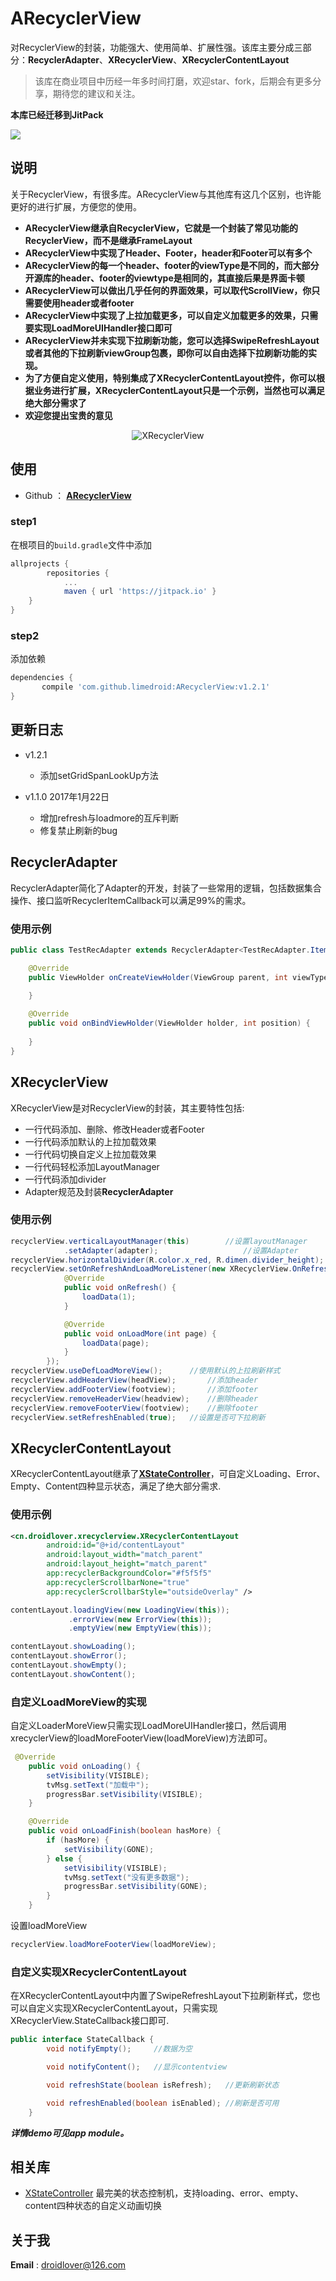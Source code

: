 # ARecyclerView

对RecyclerView的封装，功能强大、使用简单、扩展性强。该库主要分成三部分：**RecyclerAdapter**、**XRecyclerView**、**XRecyclerContentLayout**


>该库在商业项目中历经一年多时间打磨，欢迎star、fork，后期会有更多分享，期待您的建议和关注。

**本库已经迁移到JitPack**

[![](https://jitpack.io/v/limedroid/ARecyclerView.svg)](https://jitpack.io/#limedroid/ARecyclerView)


## 说明

关于RecyclerView，有很多库。ARecyclerView与其他库有这几个区别，也许能更好的进行扩展，方便您的使用。

* **ARecyclerView继承自RecyclerView，它就是一个封装了常见功能的RecyclerView，而不是继承FrameLayout**
* **ARecyclerView中实现了Header、Footer，header和Footer可以有多个**
* **ARecyclerView的每一个header、footer的viewType是不同的，而大部分开源库的header、footer的viewtype是相同的，其直接后果是界面卡顿**
* **ARecyclerView可以做出几乎任何的界面效果，可以取代ScrollView，你只需要使用header或者footer**
* **ARecyclerView中实现了上拉加载更多，可以自定义加载更多的效果，只需要实现LoadMoreUIHandler接口即可**
* **ARecyclerView并未实现下拉刷新功能，您可以选择SwipeRefreshLayout或者其他的下拉刷新viewGroup包裹，即你可以自由选择下拉刷新功能的实现。**
* **为了方便自定义使用，特别集成了XRecyclerContentLayout控件，你可以根据业务进行扩展，XRecyclerContentLayout只是一个示例，当然也可以满足绝大部分需求了**
* **欢迎您提出宝贵的意见**


<p align="center">
  <img src="art/xrecyclerview.gif" alt="XRecyclerView" />
</p>


## 使用

* Github ： [**ARecyclerView**](https://github.com/limedroid/ARecyclerView)

### step1 

在根项目的`build.gradle`文件中添加

```groovy
allprojects {
		repositories {
			...
			maven { url 'https://jitpack.io' }
	}
}
```

### step2

添加依赖

```groovy
dependencies {
	   compile 'com.github.limedroid:ARecyclerView:v1.2.1'
}
```


## 更新日志

* v1.2.1
	* 添加setGridSpanLookUp方法

* v1.1.0  2017年1月22日
	* 增加refresh与loadmore的互斥判断
	* 修复禁止刷新的bug


## RecyclerAdapter

RecyclerAdapter简化了Adapter的开发，封装了一些常用的逻辑，包括数据集合操作、接口监听RecyclerItemCallback可以满足99%的需求。

### 使用示例

```java
public class TestRecAdapter extends RecyclerAdapter<TestRecAdapter.Item, TestRecAdapter.ViewHolder> {

	@Override
    public ViewHolder onCreateViewHolder(ViewGroup parent, int viewType) {
      
    }

	@Override
    public void onBindViewHolder(ViewHolder holder, int position) {
        
    }
}
```


## XRecyclerView

XRecyclerView是对RecyclerView的封装，其主要特性包括:

* 一行代码添加、删除、修改Header或者Footer
* 一行代码添加默认的上拉加载效果
* 一行代码切换自定义上拉加载效果
* 一行代码轻松添加LayoutManager
* 一行代码添加divider
* Adapter规范及封装**RecyclerAdapter**

### 使用示例

```java
recyclerView.verticalLayoutManager(this)        //设置layoutManager
            .setAdapter(adapter);                   //设置Adapter
recyclerView.horizontalDivider(R.color.x_red, R.dimen.divider_height);  //设置divider
recyclerView.setOnRefreshAndLoadMoreListener(new XRecyclerView.OnRefreshAndLoadMoreListener() { //设置刷新和上拉加载监听
            @Override
            public void onRefresh() {
                loadData(1);
            }

            @Override
            public void onLoadMore(int page) {
                loadData(page);
            }
        });
recyclerView.useDefLoadMoreView();      //使用默认的上拉刷新样式
recyclerView.addHeaderView(headView);       //添加header
recyclerView.addFooterView(footview);       //添加footer
recyclerView.removeHeaderView(headview);    //删除header
recyclerView.removeFooterView(footview);    //删除footer
recyclerView.setRefreshEnabled(true);	//设置是否可下拉刷新
```

## XRecyclerContentLayout

XRecyclerContentLayout继承了[**XStateController**](https://github.com/limedroid/XStateController)，可自定义Loading、Error、Empty、Content四种显示状态，满足了绝大部分需求.

### 使用示例

```xml
<cn.droidlover.xrecyclerview.XRecyclerContentLayout
        android:id="@+id/contentLayout"
        android:layout_width="match_parent"
        android:layout_height="match_parent"
        app:recyclerBackgroundColor="#f5f5f5"
        app:recyclerScrollbarNone="true"
        app:recyclerScrollbarStyle="outsideOverlay" />
```

```java
contentLayout.loadingView(new LoadingView(this));
             .errorView(new ErrorView(this));
             .emptyView(new EmptyView(this));

contentLayout.showLoading();
contentLayout.showError();
contentLayout.showEmpty();
contentLayout.showContent();
```

### 自定义LoadMoreView的实现

自定义LoaderMoreView只需实现LoadMoreUIHandler接口，然后调用xrecyclerView的loadMoreFooterView(loadMoreView)方法即可。

```java
 @Override
    public void onLoading() {
        setVisibility(VISIBLE);
        tvMsg.setText("加载中");
        progressBar.setVisibility(VISIBLE);
    }

    @Override
    public void onLoadFinish(boolean hasMore) {
        if (hasMore) {
            setVisibility(GONE);
        } else {
            setVisibility(VISIBLE);
            tvMsg.setText("没有更多数据");
            progressBar.setVisibility(GONE);
        }
    }
```
设置loadMoreView
```java
recyclerView.loadMoreFooterView(loadMoreView);
```

### 自定义实现XRecyclerContentLayout

在XRecyclerContentLayout中内置了SwipeRefreshLayout下拉刷新样式，您也可以自定义实现XRecyclerContentLayout，只需实现XRecyclerView.StateCallback接口即可.

```java
public interface StateCallback {
        void notifyEmpty();     //数据为空

        void notifyContent();   //显示contentview

        void refreshState(boolean isRefresh);   //更新刷新状态

        void refreshEnabled(boolean isEnabled); //刷新是否可用
    }
```

***详情demo可见app module。***

## 相关库

* [XStateController](https://github.com/limedroid/XStateController) 最完美的状态控制机，支持loading、error、empty、content四种状态的自定义动画切换

## 关于我

**Email** : droidlover@126.com

 

